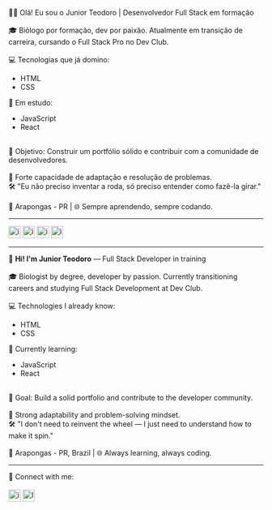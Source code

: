 👨‍💻 Olá! Eu sou o Junior Teodoro | Desenvolvedor Full Stack em formação
<br>
<br>
🎓 Biólogo por formação, dev por paixão. Atualmente em transição de carreira, cursando o Full Stack Pro no Dev Club.
<br>
<br>
💻 Tecnologias que já domino:
<ul>
  <li>HTML</li>
  <li>CSS
</ul>

🚀 Em estudo:
<ul>
  <li>JavaScript</li>
  <li>React</li>
</ul>
<br>
🎯 Objetivo: Construir um portfólio sólido e contribuir com a comunidade de desenvolvedores.
<br>
<br>
🧠 Forte capacidade de adaptação e resolução de problemas.
<br>
🛠️ "Eu não preciso inventar a roda, só preciso entender como fazê-la girar."
<br>
<br>
📍 Arapongas - PR | 🌐 Sempre aprendendo, sempre codando.

---

<img width="24" height="24" alt="image" src="https://github.com/user-attachments/assets/1ab19be9-b812-4998-8531-95f74d83d127" /> <img width="24" height="24" alt="image" src="https://github.com/user-attachments/assets/5069338c-dbd4-454d-8e51-1f86dea2702a" /> <img width="24" height="24" alt="image" src="https://github.com/user-attachments/assets/912b6efd-2d35-4d1a-a3c7-b448c17d73dc" /> <img width="24" height="24" alt="image" src="https://github.com/user-attachments/assets/94ec9592-ede6-4ad0-9209-d88ac6ddb95b" />

---


👾 **Hi! I'm Junior Teodoro** — Full Stack Developer in training
<br>
<br>
🎓 Biologist by degree, developer by passion. Currently transitioning careers and studying Full Stack Development at Dev Club.
<br>
<br>
💻 Technologies I already know:
<ul>
  <li>HTML</li>
  <li>CSS</li>
</ul>
🚀 Currently learning: 
<ul>
  <li>JavaScript</li>
  <li>React</li>
</ul>
<br>
🎯 Goal: Build a solid portfolio and contribute to the developer community.
<br>
<br>
🧠 Strong adaptability and problem-solving mindset.
<br>
🛠️ "I don't need to reinvent the wheel — I just need to understand how to make it spin."
<br>
<br>
📍 Arapongas - PR, Brazil | 🌐 Always learning, always coding.

---

🔗 Connect with me:
<br>
<br>
<a href="https://www.linkedin.com/in/j%C3%BAnior-alves-teodoro/" target="blank"><img width="24" height="24" alt="image" src="https://github.com/user-attachments/assets/e4613b20-902e-411e-8828-3c1d369fb185" /></a>  <a href="https://www.instagram.com/junior.a.teodoro/" target="blank"><img width="24" height="24" alt="logo-instagram" src="https://imagepng.org/wp-content/uploads/2017/08/instagram-icone-icon.png"/></a>
